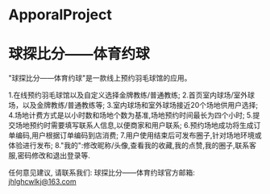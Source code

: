 # ApporalProject
# 球探比分——体育约球

  "球探比分——体育约球"是一款线上预约羽毛球馆的应用。
  
  1.在线预约羽毛球馆以及自定义选择金牌教练/普通教练;
  2.首页室内球场/室外球场，以及金牌教练/普通教练等;
  3.室内球场和室外球场接近20个场地供用户选择;
  4.场地计费方式是以小时数和场地个数为基准,场地预约时间最长为四个小时;
  5.提交场地预约时需要填写联系人信息,以便商家和用户联系;
  6.预约场地成功将生成订单编码,用户根据订单编码到店消费;
  7.用户使用结束后可发布圈子,针对场地环境或体验进行发布;
  8."我的":修改昵称/头像,查看我的收藏,我的点赞,我的圈子,联系客服,密码修改和退出登录等.

  任何意见建议, 请联系我们: 
  球探比分——体育约球官方邮箱: jhlghcwlkj@163.com
